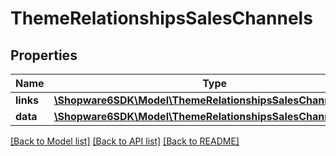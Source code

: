 # ThemeRelationshipsSalesChannels

## Properties
Name | Type | Description | Notes
------------ | ------------- | ------------- | -------------
**links** | [**\Shopware6SDK\Model\ThemeRelationshipsSalesChannelsLinks**](ThemeRelationshipsSalesChannelsLinks.md) |  | [optional] 
**data** | [**\Shopware6SDK\Model\ThemeRelationshipsSalesChannelsData[]**](ThemeRelationshipsSalesChannelsData.md) |  | [optional] 

[[Back to Model list]](../../README.md#documentation-for-models) [[Back to API list]](../../README.md#documentation-for-api-endpoints) [[Back to README]](../../README.md)


